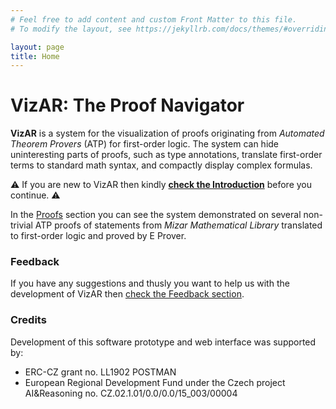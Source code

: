 ```yaml
---
# Feel free to add content and custom Front Matter to this file.
# To modify the layout, see https://jekyllrb.com/docs/themes/#overriding-theme-defaults

layout: page
title: Home
---
```


# VizAR: The Proof Navigator

**VizAR** is a system for the visualization of proofs originating from
_Automated Theorem Provers_ (ATP) for first-order logic. The system can hide
uninteresting parts of proofs, such as type annotations, translate first-order
terms to standard math syntax, and compactly display complex formulas. 

⚠️  If you are new to VizAR then kindly **[check the
Introduction](intro.html)** before you continue. ⚠️

In the [Proofs](proofs) section you can see the system demonstrated on several
non-trivial ATP proofs of statements from _Mizar Mathematical Library_
translated to first-order logic and proved by E Prover.

### Feedback

If you have any suggestions and thusly you want to help us with the development
of VizAR then [check the Feedback section](feedback.html).

### Credits

Development of this software prototype and web interface was supported by:

+ ERC-CZ grant no. LL1902 POSTMAN
+ European Regional Development Fund under the Czech project AI&Reasoning no. CZ.02.1.01/0.0/0.0/15_003/00004


